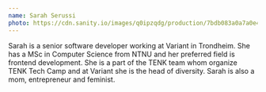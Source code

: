 ```yaml
---
name: Sarah Serussi
photo: https://cdn.sanity.io/images/q0ipzqdg/production/7bdb083a0a7a0e44d5dca2c01a4f8ac7822a73e8-240x240.png
---
```


Sarah is a senior software developer working at Variant in Trondheim. She has a MSc in Computer Science from NTNU and her preferred field is frontend development. She is a part of the TENK team whom organize TENK Tech Camp and at Variant she is the head of diversity. Sarah is also a mom, entrepreneur and feminist.
